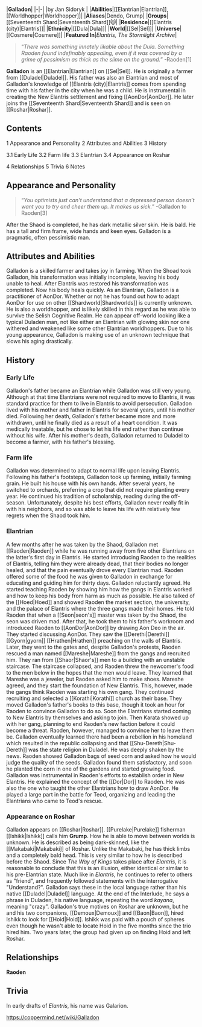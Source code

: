 |**Galladon**|
|-|-|
|by  Jan Sidoryk |
|**Abilities**|[[Elantrian\|Elantrian]], [[Worldhopper\|Worldhopper]]|
|**Aliases**|Dendo, Grump|
|**Groups**|[[Seventeenth Shard\|Seventeenth Shard]]🐱︎|
|**Residence**|[[Elantris (city)\|Elantris]]|
|**Ethnicity**|[[Dula\|Dula]]|
|**World**|[[Sel\|Sel]]|
|**Universe**|[[Cosmere\|Cosmere]]|
|**Featured In**|*Elantris, The Stormlight Archive*|

>“*There was something innately likable about the Dula. Something Raoden found indefinably appealing, even if it was covered by a grime of pessimism as thick as the slime on the ground.*”
\-Raoden[1]


**Galladon** is an [[Elantrian\|Elantrian]] on [[Sel\|Sel]]. He is originally a farmer from [[Duladel\|Duladel]]. His father was also an Elantrian and most of Galladon's knowledge of [[Elantris (city)\|Elantris]] comes from spending time with his father in the city when he was a child. He is instrumental in creating the New Elantris settlement and fixing [[AonDor\|AonDor]]. He later joins the [[Seventeenth Shard\|Seventeenth Shard]] and is seen on [[Roshar\|Roshar]].

## Contents

1 Appearance and Personality
2 Attributes and Abilities
3 History

3.1 Early Life
3.2 Farm life
3.3 Elantrian
3.4 Appearance on Roshar


4 Relationships
5 Trivia
6 Notes


## Appearance and Personality
>“*You optimists just can't understand that a depressed person doesn’t want you to try and cheer them up. It makes us sick.*”
\-Galladon to Raoden[3]


After the Shaod is completed, he has dark metallic silver skin. He is bald. He has a tall and firm frame, wide hands and keen eyes.
Galladon is a pragmatic, often pessimistic man.

## Attributes and Abilities
Galladon is a skilled farmer and takes joy in farming. When the Shoad took Galladon, his transformation was initially incomplete, leaving his body unable to heal. After Elantris was restored his transformation was completed. Now his body heals quickly. As an Elantrian, Galladon is a practitioner of AonDor. Whether or not he has found out how to adapt AonDor for use on other [[Shardworld\|Shardworlds]] is currently unknown. He is also a worldhopper, and is likely skilled in this regard as he was able to survive the Selish Cognitive Realm. He can appear off-world looking like a typical Duladen man, not like either an Elantrian with glowing skin nor one withered and weakened like some other Elantrian worldhoppers. Due to his young appearance, Galladon is making use of an unknown technique that slows his aging drastically.

## History
### Early Life
Galladon's father became an Elantrian while Galladon was still very young. Although at that time Elantrians were not required to move to Elantris, it was standard practice for them to live in Elantris to avoid persecution. Galladon lived with his mother and father in Elantris for several years, until his mother died. Following her death, Galladon's father became more and more withdrawn, until he finally died as a result of a heart condition. It was medically treatable, but he chose to let his life end rather than continue without his wife.
After his mother's death, Galladon returned to Duladel to become a farmer, with his father's blessing.

### Farm life
Galladon was determined to adapt to normal life upon leaving Elantris. Following his father's footsteps, Galladon took up farming, initially farming grain. He built his house with his own hands. After several years, he switched to orchards, preferring a crop that did not require planting every year. He continued his tradition of scholarship, reading during the off-season. Unfortunately, despite his best efforts, Galladon never really fit in with his neighbors, and so was able to leave his life with relatively few regrets when the Shaod took him.

### Elantrian
A few months after he was taken by the Shaod, Galladon met [[Raoden\|Raoden]] while he was running away from five other Elantrians on the latter's first day in Elantris. He started introducing Raoden to the realities of Elantris, telling him they were already dead, that their bodies no longer healed, and that the pain eventually drove every Elantrian mad. Raoden offered some of the food he was given to Galladon in exchange for educating and guiding him for thirty days. Galladon reluctantly agreed. He started teaching Raoden by showing him how the gangs in Elantris worked and how to keep his body from harm as much as possible. He also talked of the [[Hoed\|Hoed]] and showed Raoden the market section, the university, and the palace of Elantris where the three gangs made their homes. He told Raoden that when a [[Seon\|seon's]] master was taken by the Shaod, the seon was driven mad. After that, he took them to his father's workroom and introduced Raoden to [[AonDor\|AonDor]] by drawing Aon Deo in the air. They started discussing AonDor.
They saw the [[Derethi\|Derethi]] [[Gyorn\|gyorn]] [[Hrathen\|Hrathen]] preaching on the walls of Elantris. Later, they went to the gates and, despite Galladon's protests, Raoden rescued a man named [[Mareshe\|Mareshe]] from the gangs and recruited him. They ran from [[Shaor\|Shaor's]] men to a building with an unstable staircase. The staircase collapsed, and Raoden threw the newcomer's food to the men below in the hopes that the men would leave. They learned that Mareshe was a jeweler, but Raoden asked him to make shoes. Mareshe agreed, and they start the foundation of New Elantris. This, however, made the gangs think Raoden was starting his own gang.
They continued recruiting and selected a [[Korathi\|Korathi]] church as their base. They moved Galladon's father's books to this base, though it took an hour for Raoden to convince Galladon to do so. Soon the Elantrians started coming to New Elantris by themselves and asking to join. Then Karata showed up with her gang, planning to end Raoden's new faction before it could become a threat. Raoden, however, managed to convince her to leave them be.
Galladon eventually learned there had been a rebellion in his homeland which resulted in the republic collapsing and that [[Shu-Dereth\|Shu-Dereth]] was the state religion in Duladel. He was deeply shaken by the news. Raoden showed Galladon bags of seed corn and asked how he would judge the quality of the seeds. Galladon found them satisfactory, and soon he planted the corn in one of the gardens and started growing food.
Galladon was instrumental in Raoden's efforts to establish order in New Elantris. He explained the concept of the [[Dor\|Dor]] to Raoden. He was also the one who taught the other Elantrians how to draw AonDor. He played a large part in the battle for Teod, organizing and leading the Elantrians who came to Teod's rescue.

### Appearance on Roshar
Galladon appears on [[Roshar\|Roshar]]. [[Purelake\|Purelake]] fisherman [[Ishikk\|Ishikk]] calls him **Grump**. How he is able to move between worlds is unknown. He is described as being dark-skinned, like the [[Makabaki\|Makabaki]] of Roshar. Unlike the Makabaki, he has thick limbs and a completely bald head. This is very similar to how he is described before the Shaod. Since *The Way of Kings* takes place after *Elantris*, it is reasonable to conclude that this is an illusion, either identical or similar to his pre-Elantrian state. Much like in *Elantris*, he continues to refer to others as "friend", and frequently followed statements with the interrogative "Understand?". Galladon says these in the local language rather than his native [[Duladel\|Duladel]] language. At the end of the Interlude, he says a phrase in Duladen, his native language, repeating the word *kayana*, meaning "crazy". Galladon's true motives on Roshar are unknown, but he and his two companions, [[Demoux\|Demoux]] and [[Baon\|Baon]], hired Ishikk to look for [[Hoid\|Hoid]]. Ishikk was paid with a pouch of spheres even though he wasn't able to locate Hoid in the five months since the trio hired him. Two years later, the group had given up on finding Hoid and left Roshar.

## Relationships
**Raoden**

## Trivia
In early drafts of *Elantris*, his name was Galarion.


https://coppermind.net/wiki/Galladon